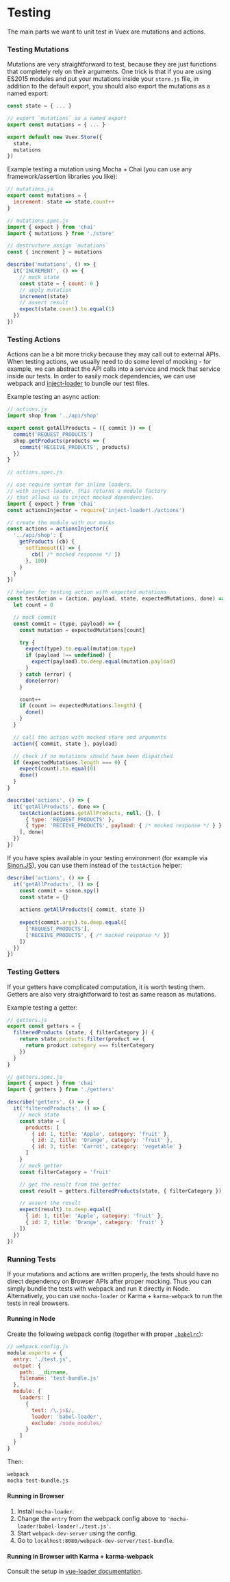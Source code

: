 # Testing

The main parts we want to unit test in Vuex are mutations and actions.

### Testing Mutations

Mutations are very straightforward to test, because they are just functions that completely rely on their arguments. One trick is that if you are using ES2015 modules and put your mutations inside your `store.js` file, in addition to the default export, you should also export the mutations as a named export:

``` js
const state = { ... }

// export `mutations` as a named export
export const mutations = { ... }

export default new Vuex.Store({
  state,
  mutations
})
```

Example testing a mutation using Mocha + Chai (you can use any framework/assertion libraries you like):

``` js
// mutations.js
export const mutations = {
  increment: state => state.count++
}
```

``` js
// mutations.spec.js
import { expect } from 'chai'
import { mutations } from './store'

// destructure assign `mutations`
const { increment } = mutations

describe('mutations', () => {
  it('INCREMENT', () => {
    // mock state
    const state = { count: 0 }
    // apply mutation
    increment(state)
    // assert result
    expect(state.count).to.equal(1)
  })
})
```

### Testing Actions

Actions can be a bit more tricky because they may call out to external APIs. When testing actions, we usually need to do some level of mocking - for example, we can abstract the API calls into a service and mock that service inside our tests. In order to easily mock dependencies, we can use webpack and [inject-loader](https://github.com/plasticine/inject-loader) to bundle our test files.

Example testing an async action:

``` js
// actions.js
import shop from '../api/shop'

export const getAllProducts = ({ commit }) => {
  commit('REQUEST_PRODUCTS')
  shop.getProducts(products => {
    commit('RECEIVE_PRODUCTS', products)
  })
}
```

``` js
// actions.spec.js

// use require syntax for inline loaders.
// with inject-loader, this returns a module factory
// that allows us to inject mocked dependencies.
import { expect } from 'chai'
const actionsInjector = require('inject-loader!./actions')

// create the module with our mocks
const actions = actionsInjector({
  '../api/shop': {
    getProducts (cb) {
      setTimeout(() => {
        cb([ /* mocked response */ ])
      }, 100)
    }
  }
})

// helper for testing action with expected mutations
const testAction = (action, payload, state, expectedMutations, done) => {
  let count = 0

  // mock commit
  const commit = (type, payload) => {
    const mutation = expectedMutations[count]

    try {
      expect(type).to.equal(mutation.type)
      if (payload !== undefined) {
        expect(payload).to.deep.equal(mutation.payload)
      }
    } catch (error) {
      done(error)
    }

    count++
    if (count >= expectedMutations.length) {
      done()
    }
  }

  // call the action with mocked store and arguments
  action({ commit, state }, payload)

  // check if no mutations should have been dispatched
  if (expectedMutations.length === 0) {
    expect(count).to.equal(0)
    done()
  }
}

describe('actions', () => {
  it('getAllProducts', done => {
    testAction(actions.getAllProducts, null, {}, [
      { type: 'REQUEST_PRODUCTS' },
      { type: 'RECEIVE_PRODUCTS', payload: { /* mocked response */ } }
    ], done)
  })
})
```

If you have spies available in your testing environment (for example via [Sinon.JS](http://sinonjs.org/)), you can use them instead of the `testAction` helper:

``` js
describe('actions', () => {
  it('getAllProducts', () => {
    const commit = sinon.spy()
    const state = {}
    
    actions.getAllProducts({ commit, state })
    
    expect(commit.args).to.deep.equal([
      ['REQUEST_PRODUCTS'],
      ['RECEIVE_PRODUCTS', { /* mocked response */ }]
    ])
  })
})
```

### Testing Getters

If your getters have complicated computation, it is worth testing them. Getters are also very straightforward to test as same reason as mutations.

Example testing a getter:

``` js
// getters.js
export const getters = {
  filteredProducts (state, { filterCategory }) {
    return state.products.filter(product => {
      return product.category === filterCategory
    })
  }
}
```

``` js
// getters.spec.js
import { expect } from 'chai'
import { getters } from './getters'

describe('getters', () => {
  it('filteredProducts', () => {
    // mock state
    const state = {
      products: [
        { id: 1, title: 'Apple', category: 'fruit' },
        { id: 2, title: 'Orange', category: 'fruit' },
        { id: 3, title: 'Carrot', category: 'vegetable' }
      ]
    }
    // mock getter
    const filterCategory = 'fruit'

    // get the result from the getter
    const result = getters.filteredProducts(state, { filterCategory })

    // assert the result
    expect(result).to.deep.equal([
      { id: 1, title: 'Apple', category: 'fruit' },
      { id: 2, title: 'Orange', category: 'fruit' }
    ])
  })
})
```

### Running Tests

If your mutations and actions are written properly, the tests should have no direct dependency on Browser APIs after proper mocking. Thus you can simply bundle the tests with webpack and run it directly in Node. Alternatively, you can use `mocha-loader` or Karma + `karma-webpack` to run the tests in real browsers.

#### Running in Node

Create the following webpack config (together with proper [`.babelrc`](https://babeljs.io/docs/usage/babelrc/)):

``` js
// webpack.config.js
module.exports = {
  entry: './test.js',
  output: {
    path: __dirname,
    filename: 'test-bundle.js'
  },
  module: {
    loaders: [
      {
        test: /\.js$/,
        loader: 'babel-loader',
        exclude: /node_modules/
      }
    ]
  }
}
```

Then:

``` bash
webpack
mocha test-bundle.js
```

#### Running in Browser

1. Install `mocha-loader`.
2. Change the `entry` from the webpack config above to `'mocha-loader!babel-loader!./test.js'`.
3. Start `webpack-dev-server` using the config.
4. Go to `localhost:8080/webpack-dev-server/test-bundle`.

#### Running in Browser with Karma + karma-webpack

Consult the setup in [vue-loader documentation](https://vue-loader.vuejs.org/en/workflow/testing.html).
